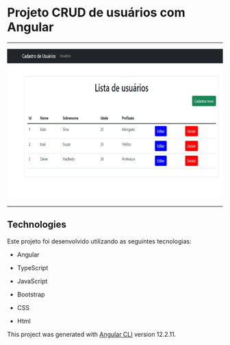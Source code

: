 # Projeto CRUD de usuários com Angular

<hr />

<div align="center">
  <img src="./github/video-site.gif" alt="demo-site" height="350">
</div>

<hr />

## Technologies

Este projeto foi desenvolvido utilizando as seguintes tecnologias:

- Angular

- TypeScript

- JavaScript

- Bootstrap

- CSS

- Html

This project was generated with [Angular CLI](https://github.com/angular/angular-cli) version 12.2.11.
